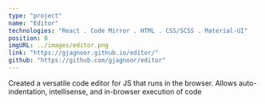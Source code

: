 ```yaml
---
type: "project"
name: "Editor"
technologies: "React . Code Mirror . HTML . CSS/SCSS . Material-UI"
position: 0
imgURL: ../images/editor.png
link: "https://gjagnoor.github.io/editor/"
github: "https://github.com/gjagnoor/editor"
---
```


Created a versatile code editor for JS that runs in the browser. Allows auto-indentation, intellisense, and in-browser execution of code
